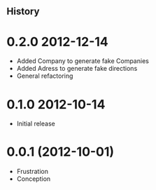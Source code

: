 
History
-------

0.2.0 2012-12-14
================

- Added Company to generate fake Companies
- Added Adress to generate fake directions
- General refactoring


0.1.0 2012-10-14
================

- Initial release


0.0.1 (2012-10-01)
==================

- Frustration
- Conception